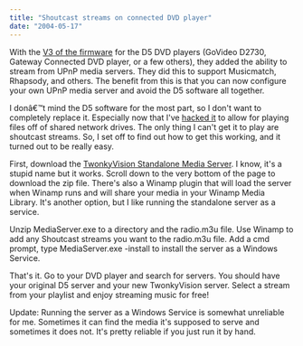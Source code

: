 ```yaml
---
title: "Shoutcast streams on connected DVD player"
date: "2004-05-17"
---
```


With the [V3 of the firmware](http://dmihalik.com/PermaLink.aspx?guid=4cfecd1e-9f80-48c1-a3a3-db02969ff291) for the D5 DVD players (GoVideo D2730, Gateway Connected DVD player, or a few others), they added the ability to stream from UPnP media servers. They did this to support Musicmatch, Rhapsody, and others. The benefit from this is that you can now configure your own UPnP media server and avoid the D5 software all together.

I donâ€™t mind the D5 software for the most part, so I don't want to completely replace it. Especially now that I've [hacked it](http://dmihalik.com/PermaLink.aspx?guid=6df065ac-d09f-43ac-a8a4-26226fa210ac) to allow for playing files off of shared network drives. The only thing I can't get it to play are shoutcast streams. So, I set off to find out how to get this working, and it turned out to be really easy.

First, download the [TwonkyVision Standalone Media Server](http://www.twonkyvision.com/UPnP/). I know, it's a stupid name but it works. Scroll down to the very bottom of the page to download the zip file. There's also a Winamp plugin that will load the server when Winamp runs and will share your media in your Winamp Media Library. It's another option, but I like running the standalone server as a service.

Unzip MediaServer.exe to a directory and the radio.m3u file. Use Winamp to add any Shoutcast streams you want to the radio.m3u file. Add a cmd prompt, type MediaServer.exe -install to install the server as a Windows Service.

That's it. Go to your DVD player and search for servers. You should have your original D5 server and your new TwonkyVision server. Select a stream from your playlist and enjoy streaming music for free!

Update: Running the server as a Windows Service is somewhat unreliable for me. Sometimes it can find the media it's supposed to serve and sometimes it does not. It's pretty reliable if you just run it by hand.

